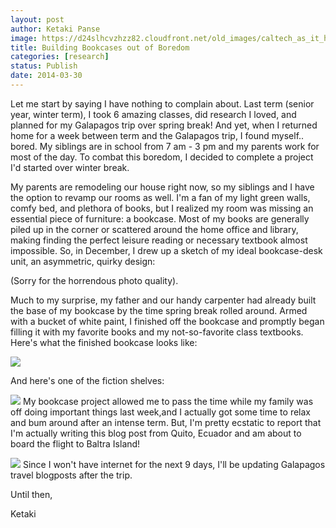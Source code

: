 ```yaml
---
layout: post
author: Ketaki Panse
image: https://d24slhcvzhzz82.cloudfront.net/old_images/caltech_as_it_happens/6a0105349b8251970b01a73d9a26a6970d.jpg
title: Building Bookcases out of Boredom 
categories: [research]
status: Publish
date: 2014-03-30
---
```



Let me start by saying I have nothing to complain about. Last term (senior year, winter term), I took 6 amazing classes, did research I loved, and planned for my Galapagos trip over spring break! And yet, when I returned home for a week between term and the Galapagos trip, I found myself.. bored. My siblings are in school from 7 am - 3 pm and my parents work for most of the day. To combat this boredom, I decided to complete a project I'd started over winter break.

My parents are remodeling our house right now, so my siblings and I have the option to revamp our rooms as well. I'm a fan of my light green walls, comfy bed, and plethora of books, but I realized my room was missing an essential piece of furniture: a bookcase. Most of my books are generally piled up in the corner or scattered around the home office and library, making finding the perfect leisure reading or necessary textbook almost impossible. So, in December, I drew up a sketch of my ideal bookcase-desk unit, an asymmetric, quirky design:

(Sorry for the horrendous photo quality).

Much to my surprise, my father and our handy carpenter had already built the base of my bookcase by the time spring break rolled around. Armed with a bucket of white paint, I finished off the bookcase and promptly began filling it with my favorite books and my not-so-favorite class textbooks. Here's what the finished bookcase looks like:

![](https://d24slhcvzhzz82.cloudfront.net/old_images/caltech_as_it_happens/6a0105349b8251970b01a3fcdf4dc8970b.jpg)

And here's one of the fiction shelves:

![](https://d24slhcvzhzz82.cloudfront.net/old_images/caltech_as_it_happens/6a0105349b8251970b01a73d9a26f4970d.jpg)
My bookcase project allowed me to pass the time while my family was off doing important things last week,and I actually got some time to relax and bum around after an intense term. But, I'm pretty ecstatic to report that I'm actually writing this blog post from Quito, Ecuador and am about to board the flight to Baltra Island!

![](https://d24slhcvzhzz82.cloudfront.net/old_images/caltech_as_it_happens/6a0105349b8251970b01a73d9a27db970d.jpg)
Since I won't have internet for the next 9 days, I'll be updating Galapagos travel blogposts after the trip.

Until then,

Ketaki

